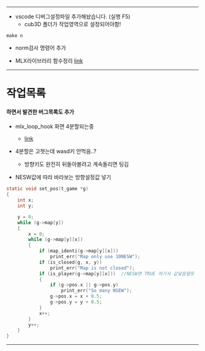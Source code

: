 -------------------

+ vscode 디버그설정파일 추가해놨습니다. (실행 F5)
	+ cub3D 폴더가 작업영역으로 설정되어야함!

```
make n
```
+ norm검사 명령어 추가

+ MLX라이브러리 함수정리 [link](https://velog.io/@xhseb/solong-mlxMiniLibX-%ED%95%A8%EC%88%98-%EC%A0%95%EB%A6%AC)

-------------------
# 작업목록
#### 하면서 발견한 버그목록도 추가
+ mlx_loop_hook 화면 4분할되는중
	+ [link](https://stdbc.tistory.com/62)
+ 4분할은 고쳣는데 wasd키 안먹음..?
	+ 방향키도 완전히 뒤돌아볼려고 계속돌리면 팅김 

+ NESW값에 따라 바라보는 방향설정값 넣기
```C
static void	set_pos(t_game *g)
{
	int	x;
	int	y;

	y = 0;
	while (g->map[y])
	{
		x = 0;
		while (g->map[y][x])
		{
			if (map_identi(g->map[y][x]))
				print_err("Map only use 10NESW");
			if (is_closed(g, x, y))
				print_err("Map is not closed");
			if (is_player(g->map[y][x]))  //NESW면 TRUE 여기서 값넣음댈듯  
			{
				if (g->pos.x || g->pos.y)
					print_err("So many NSEW");
				g->pos.x = x + 0.5;
				g->pos.y = y + 0.5;
			}
			x++;
		}
		y++;
	}
}
```

-------------------